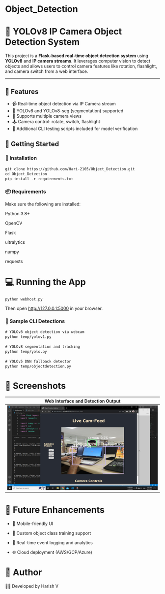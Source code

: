 # Object_Detection
# 🧠 YOLOv8 IP Camera Object Detection System

This project is a **Flask-based real-time object detection system** using **YOLOv8** and **IP camera streams**. It leverages computer vision to detect objects and allows users to control camera features like rotation, flashlight, and camera switch from a web interface.

---

## 📌 Features

- 📹 Real-time object detection via IP Camera stream
- 🧠 YOLOv8 and YOLOv8-seg (segmentation) supported
- 🔀 Supports multiple camera views
- 🕹️ Camera control: rotate, switch, flashlight
- 🧪 Additional CLI testing scripts included for model verification


## 🚀 Getting Started

### 🔧 Installation

```
git clone https://github.com/Hari-2105/Object_Detection.git
cd Object_Detection
pip install -r requirements.txt
```

### 📦 Requirements
Make sure the following are installed:

Python 3.8+

OpenCV

Flask

ultralytics

numpy

requests

# 💻 Running the App
```
python webhost.py
```
Then open http://127.0.0.1:5000 in your browser.

### 🧪 Sample CLI Detections
```
# YOLOv8 object detection via webcam
python temp/yolov1.py

# YOLOv8 segmentation and tracking
python temp/yolo.py

# YOLOv5 DNN fallback detector
python temp/objectdetection.py
```
# 📸 Screenshots
| Web Interface and Detection Output |
|------------------------------------|
| ![Detection Output](https://github.com/Hari-2105/Object_Detection/blob/main/Outputs/Screenshot%20(78).png?raw=true) |


# 🎯 Future Enhancements
- 📲 Mobile-friendly UI

- 🧪 Custom object class training support

- 🧠 Real-time event logging and analytics

- 🌐 Cloud deployment (AWS/GCP/Azure)

# 🙋 Author
👨‍💻 Developed by Harish V
